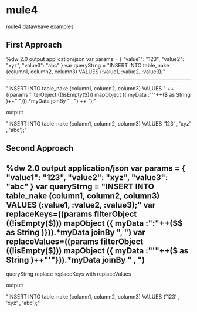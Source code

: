 # mule4
mule4 dataweave examples


First Approach
----------------------
%dw 2.0
output application/json
var params = {
    "value1": "123",
    "value2": "xyz",
    "value3": "abc"
}
var queryStrng = "INSERT INTO table_nake (column1, column2, column3) VALUES (:value1, :value2, :value3);"

---
 "INSERT INTO table_nake (column1, column2, column3) VALUES " ++ ((params filterObject ((!isEmpty($))) mapObject ({ myData :"'"++($ as String )++"'"})).*myData joinBy " , ") ++ ");"




output:

"INSERT INTO table_nake (column1, column2, column3) VALUES '123' , 'xyz' , 'abc');"



Second Approach
----------------------

%dw 2.0
output application/json
var params = {
    "value1": "123",
    "value2": "xyz",
    "value3": "abc"
}
var queryStrng = "INSERT INTO table_nake (column1, column2, column3) VALUES (:value1, :value2, :value3);"
var replaceKeys=((params filterObject ((!isEmpty($))) mapObject ({ myData :":"++($$ as String )})).*myData joinBy ", ")
var replaceValues=((params filterObject ((!isEmpty($))) mapObject ({ myData :"'"++($ as String )++"'"})).*myData joinBy " , ")
---
  
queryStrng replace replaceKeys with replaceValues



output:

"INSERT INTO table_nake (column1, column2, column3) VALUES ('123' , 'xyz' , 'abc');"


